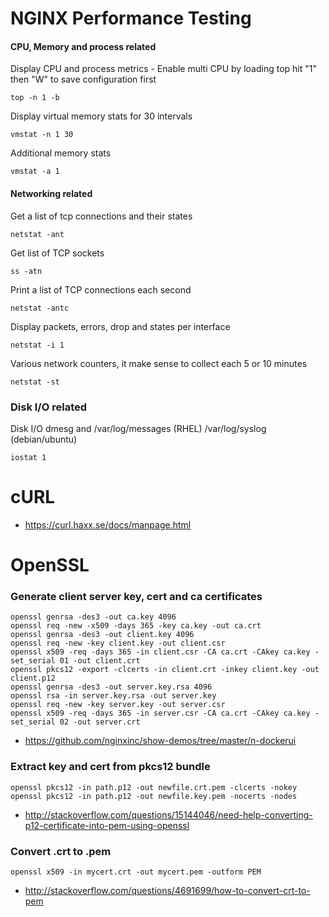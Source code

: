 # NGINX Performance Testing

#### CPU, Memory and process related 

Display CPU and process metrics - Enable multi CPU by loading top hit "1" then "W" to save configuration first

`top -n 1 -b`

Display virtual memory stats for 30 intervals

`vmstat -n 1 30`

Additional memory stats

`vmstat -a 1`


#### Networking related

Get a list of tcp connections and their states

`netstat -ant`

Get list of TCP sockets

`ss -atn`

Print a list of TCP connections each second

`netstat -antc`

Display packets, errors, drop and states per interface

`netstat -i 1`

Various network counters, it make sense to collect each 5 or 10 minutes

`netstat -st`


### Disk I/O related

Disk I/O dmesg and /var/log/messages (RHEL) /var/log/syslog (debian/ubuntu)

`iostat 1`


# cURL

 - https://curl.haxx.se/docs/manpage.html


# OpenSSL

### Generate client server key, cert and ca certificates

```
openssl genrsa -des3 -out ca.key 4096
openssl req -new -x509 -days 365 -key ca.key -out ca.crt
openssl genrsa -des3 -out client.key 4096
openssl req -new -key client.key -out client.csr
openssl x509 -req -days 365 -in client.csr -CA ca.crt -CAkey ca.key -set_serial 01 -out client.crt
openssl pkcs12 -export -clcerts -in client.crt -inkey client.key -out client.p12
openssl genrsa -des3 -out server.key.rsa 4096
openssl rsa -in server.key.rsa -out server.key
openssl req -new -key server.key -out server.csr
openssl x509 -req -days 365 -in server.csr -CA ca.crt -CAkey ca.key -set_serial 02 -out server.crt
```

 - https://github.com/nginxinc/show-demos/tree/master/n-dockerui


### Extract key and cert from pkcs12 bundle

```
openssl pkcs12 -in path.p12 -out newfile.crt.pem -clcerts -nokey
openssl pkcs12 -in path.p12 -out newfile.key.pem -nocerts -nodes
```

 - http://stackoverflow.com/questions/15144046/need-help-converting-p12-certificate-into-pem-using-openssl


### Convert .crt to .pem

```
openssl x509 -in mycert.crt -out mycert.pem -outform PEM
```

 - http://stackoverflow.com/questions/4691699/how-to-convert-crt-to-pem
